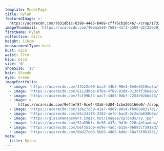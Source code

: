 ```yaml
---
template: ModelPage
title: Rylah
featuredImage: >-
  https://ucarecdn.com/7b31db1c-8399-44e3-b489-cff76cb20c46/-/crop/1732x1104/0,518/-/preview/
imageThumbnail: 'https://ucarecdn.com/40eaa5e9-7680-41f3-b509-d1f25e391eaf/'
firstName: Rylah
collection: Girls
height: 116cm
measurementType: bust
bust: 62cm
waist: 57cm
hips: 61cm
size: '6'
shoeSize: '13'
hair: Blonde
eyes: Green
imagePortfolio:
  - image: 'https://ucarecdn.com/37b22c90-bac2-44b6-90e3-0e5e5519ea3a/'
  - image: 'https://ucarecdn.com/81c2d9ce-6fba-4f89-938d-013dff3b6a63/'
  - image: 'https://ucarecdn.com/fcf99b34-aac7-4488-9dbf-7254e92bbe33/'
  - image: >-
      https://ucarecdn.com/9e44ef8f-0ce4-43a6-bd84-1cbe365166e0/-/crop/1125x1115/0,159/-/preview/
  - image: 'https://ucarecdn.com/1da27c39-41a7-4909-99c4-fb96698317d1/'
  - image: 'https://ucarecdn.com/d6c341f8-3382-4efd-bac8-0c2eda838b6e/'
  - image: 'https://glassmanagement.imgix.net/images/uploads/ry.jpg'
  - image: 'https://ucarecdn.com/92a89bfc-8e56-437a-9d1b-226c4d1aada4/'
  - image: 'https://ucarecdn.com/b6f551c0-ed9e-4adc-b15e-96093cf5918d/'
  - image: 'https://ucarecdn.com/8bd27cd3-5b03-4d08-bd6c-58a73f061531/'
meta:
  title: Rylah
---
```


